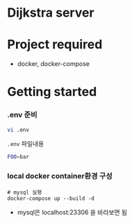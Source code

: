 # Dijkstra server

# Project required
- docker, docker-compose

# Getting started

### .env 준비

``` bash
vi .env
```
`.env` 파일내용 
``` bash
FOO=bar
```


### local docker container환경 구성
```
# mysql 실행
docker-compose up --build -d
```
- mysql은 localhost:23306 을 바라보면 됨